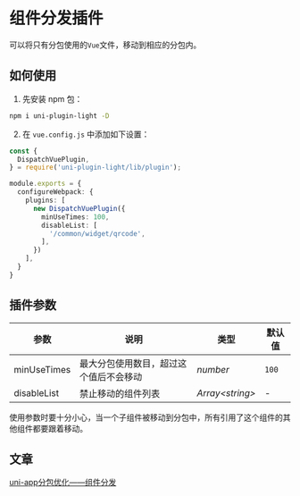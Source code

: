 # 组件分发插件

可以将只有分包使用的`Vue`文件，移动到相应的分包内。

## 如何使用

1. 先安装 npm 包：

```bash
npm i uni-plugin-light -D
```

2. 在 `vue.config.js` 中添加如下设置：

```ts
const {
  DispatchVuePlugin,
} = require('uni-plugin-light/lib/plugin');

module.exports = {
  configureWebpack: {
    plugins: [
      new DispatchVuePlugin({
        minUseTimes: 100,
        disableList: [
          '/common/widget/qrcode',
        ],
      })
    ],
  }
}
```

## 插件参数

| 参数        | 说明                                   | 类型              | 默认值 |
| ----------- | -------------------------------------- | ----------------- | ------ |
| minUseTimes | 最大分包使用数目，超过这个值后不会移动 | _number_          | `100`  |
| disableList | 禁止移动的组件列表                     | _Array\<string\>_ | -      |

使用参数时要十分小心，当一个子组件被移动到分包中，所有引用了这个组件的其他组件都要跟着移动。


## 文章

[uni-app分包优化——组件分发](https://juejin.cn/post/7134873157449547812)

